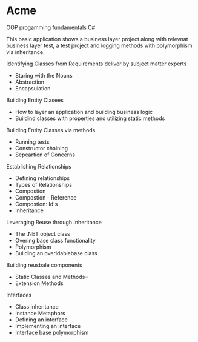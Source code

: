 # Acme
 OOP progamming fundamentals C#

This basic application shows a business layer project along with relevnat business layer test, a test project and logging methods with polymorphism via inheritance.

Identifying Classes from Requirements deliver by subject matter experts

 - Staring with the Nouns
 - Abstraction
 - Encapsulation

Building Entity Clasees

 - How to layer an application and building business logic
 - Buildind classes with properties and utilizing static methods

Building Entity Classes via methods

 - Running tests
 - Constructor chaining
 - Sepeartion of Concerns

Establishing Relationships

 - Defining relationships
 - Types of Relationships
 - Compostion
 - Compostion - Reference
 - Compostion: Id's
 - Inheritance
 
Leveraging Reuse through Inheritance

 - The .NET object class
 - Overing base class functionality
 - Polymorphism
 - Building an overidablebase class
 
Building reusbale components

 - Static Classes and Methods=
 - Extension Methods
 
Interfaces

 - Class inheritance
 - Instance Metaphors
 - Defining an interface
 - Implementing an interface
 - Interface base polymorphism
